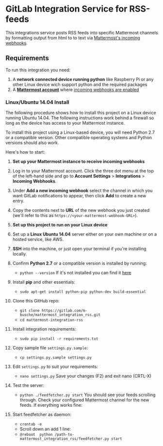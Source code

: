 # GitLab Integration Service for RSS-feeds

This integrations service posts RSS feeds into specific Mattermost channels by formatting output from html to to text 
via [Mattermost's incoming webhooks](https://github.com/mattermost/platform/blob/master/doc/integrations/webhooks/Incoming-Webhooks.md).

## Requirements

To run this integration you need:

1. A **network connected device running python** like Raspberry Pi or any other Linux device wich support python and the required packages  
2. A **[Mattermost account](http://www.mattermost.org/)** where [incoming webhooks are enabled](https://github.com/mattermost/platform/blob/master/doc/integrations/webhooks/Incoming-Webhooks.md#enabling-incoming-webhooks)

### Linux/Ubuntu 14.04 Install

The following procedure shows how to install this project on a Linux device running Ubuntu 14.04. 
The following instructions work behind a firewall so long as the device has access to your Mattermost instance. 

To install this project using a Linux-based device, you will need Python 2.7 or a compatible version. 
Other compatible operating systems and Python versions should also work. 

Here's how to start:

1. **Set up your Mattermost instance to receive incoming webhooks**
 1. Log in to your Mattermost account. Click the three dot menu at the top of the left-hand side and go to 
 **Account Settings** > **Integrations** > **Incoming Webhooks**.
 2. Under **Add a new incoming webhook** select the channel in which you want GitLab notifications to appear, then 
 click **Add** to create a new entry.
 3. Copy the contents next to **URL** of the new webhook you just created 
 (we'll refer to this as `https://<your-mattermost-webhook-URL>`).

2. **Set up this project to run on your Linux device**
 1. Set up a **Linux Ubuntu 14.04** server either on your own machine or on a hosted service, like AWS.
 2. **SSH** into the machine, or just open your terminal if you're installing locally.
 3. Confirm **Python 2.7** or a compatible version is installed by running:
    - `python --version` If it's not installed you can find it [here](https://www.python.org/downloads/)
 4. Install **pip** and other essentials:
    - `sudo apt-get install python-pip python-dev build-essential`
 5. Clone this GitHub repo:
    - `git clone https://gitlab.com/m-busche/mattermost_integration_rss.git`
    - `cd mattermost-integration-rss`
 6. Install integration requirements:
    - `sudo pip install -r requirements.txt`
 7. Copy sample file `settings.py.sample`:
    - `cp settings.py.sample settings.py`
 8. Edit `settings.py` to suit your requirements:
    - `nano settings.py`
    Save your changes (F2) and exit nano (CRTL-X)
 7. Test the server:
    - `python ./feedfetcher.py start`
    You should see your feeds scrolling through. Check your configured Mattermost channel for the new feeds. 
    If everything works fine:
 8. Start feedfetcher as daemon:
    - `crontab -e`
    - Scroll down an add 1 line:
    - `@reboot  python /path-to-mattermost_integration_rss/feedfetcher.py start`
    
    
    

